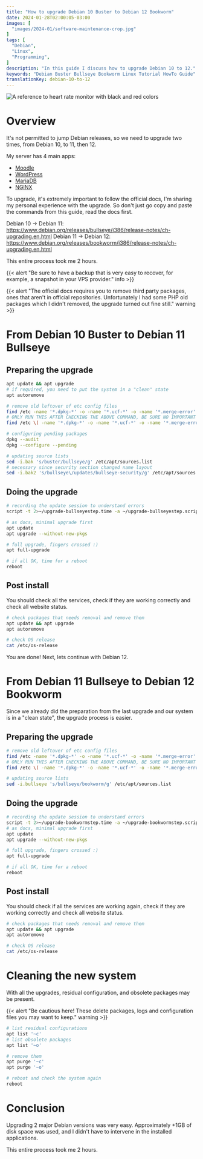 ```yaml
---
title: "How to upgrade Debian 10 Buster to Debian 12 Bookworm"
date: 2024-01-28T02:00:05-03:00
images: [
  "images/2024-01/software-maintenance-crop.jpg"
]
tags: [
  "Debian",
  "Linux",
  "Programming",
]
description: "In this guide I discuss how to upgrade Debian 10 to 12."
keywords: "Debian Buster Bullseye Bookworm Linux Tutorial HowTo Guide"
translationKey: debian-10-to-12
---
```


![A reference to heart rate monitor with black and red colors](/images/2024-01/software-maintenance-crop.jpg#center "A reference to heart rate monitor with black and red colors. Source: [Internet Archive, Software maintenance and computers, 1990](https://archive.org/details/softwaremaintena0000unse_j8i4).")

# Overview

It's not permitted to jump Debian releases, so we need to upgrade two times, from Debian 10, to 11, then 12.

My server has 4 main apps:
* [Moodle](https://moodle.org/)
* [WordPress](https://wordpress.com/)
* [MariaDB](https://mariadb.org/)
* [NGINX](https://nginx.org/)

To upgrade, it's extremely important to follow the official docs, I'm sharing my personal experience with the upgrade. So don't just go copy and paste the commands from this guide, read the docs first.

Debian 10 -> Debian 11: https://www.debian.org/releases/bullseye/i386/release-notes/ch-upgrading.en.html
Debian 11 -> Debian 12: https://www.debian.org/releases/bookworm/i386/release-notes/ch-upgrading.en.html

This entire process took me 2 hours.

{{< alert "Be sure to have a backup that is very easy to recover, for example, a snapshot in your VPS provider." info >}}

{{< alert "The official docs requires you to remove third party packages, ones that aren't in official repositories. Unfortunately I had some PHP old packages which I didn't removed, the upgrade turned out fine still." warning >}}

# From Debian 10 Buster to Debian 11 Bullseye

## Preparing the upgrade

```sh
apt update && apt upgrade
# if required, you need to put the system in a "clean" state
apt autoremove

# remove old leftover of etc config files
find /etc -name '*.dpkg-*' -o -name '*.ucf-*' -o -name '*.merge-error'
# ONLY RUN THIS AFTER CHECKING THE ABOVE COMMAND, BE SURE NO IMPORTANT FILES ARE HERE
find /etc \( -name '*.dpkg-*' -o -name '*.ucf-*' -o -name '*.merge-error' \) -exec rm -v {} \+

# configuring pending packages
dpkg --audit
dpkg --configure --pending

# updating source lists
sed -i.bak 's/buster/bullseye/g' /etc/apt/sources.list
# necessary since security section changed name layout
sed -i.bak2 's/bullseye\/updates/bullseye-security/g' /etc/apt/sources.list

```

## Doing the upgrade

```sh
# recording the update session to understand errors
script -t 2>~/upgrade-bullseyestep.time -a ~/upgrade-bullseyestep.script

# as docs, minimal upgrade first
apt update
apt upgrade --without-new-pkgs

# full upgrade, fingers crossed :)
apt full-upgrade

# if all OK, time for a reboot
reboot
```

## Post install

You should check all the services, check if they are working correctly and check all website status.

```sh
# check packages that needs removal and remove them
apt update && apt upgrade
apt autoremove

# check OS release
cat /etc/os-release
```

You are done! Next, lets continue with Debian 12.
# From Debian 11 Bullseye to Debian 12 Bookworm

Since we already did the preparation from the last upgrade and our system is in a "clean state", the upgrade process is easier.

## Preparing the upgrade

```sh
# remove old leftover of etc config files
find /etc -name '*.dpkg-*' -o -name '*.ucf-*' -o -name '*.merge-error'
# ONLY RUN THIS AFTER CHECKING THE ABOVE COMMAND, BE SURE NO IMPORTANT FILES ARE HERE
find /etc \( -name '*.dpkg-*' -o -name '*.ucf-*' -o -name '*.merge-error' \) -exec rm -v {} \+

# updating source lists
sed -i.bullseye 's/bullseye/bookworm/g' /etc/apt/sources.list
```

## Doing the upgrade

```sh
# recording the update session to understand errors
script -t 2>~/upgrade-bookwormstep.time -a ~/upgrade-bookwormstep.script
# as docs, minimal upgrade first
apt update
apt upgrade --without-new-pkgs

# full upgrade, fingers crossed :)
apt full-upgrade

# if all OK, time for a reboot
reboot
```

## Post install

You should check if all the services are working again, check if they are working correctly and check all website status.

```sh
# check packages that needs removal and remove them
apt update && apt upgrade
apt autoremove

# check OS release
cat /etc/os-release
```

# Cleaning the new system

With all the upgrades, residual configuration, and obsolete packages may be present.

{{< alert "Be cautious here! These delete packages, logs and configuration files you may want to keep." warning >}}

```sh
# list residual configurations
apt list '~c'
# list obsolete packages
apt list '~o'

# remove them
apt purge '~c'
apt purge '~o'

# reboot and check the system again
reboot
```

# Conclusion

Upgrading 2 major Debian versions was very easy. Approximately +1GB of disk space was used, and I didn't have to intervene in the installed applications.

This entire process took me 2 hours.

